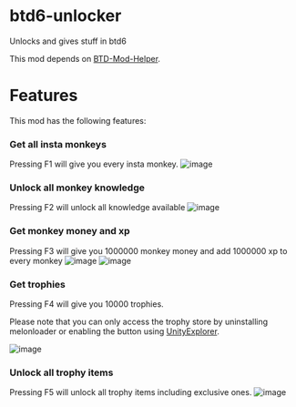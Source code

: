 # btd6-unlocker
Unlocks and gives stuff in btd6

This mod depends on [BTD-Mod-Helper](https://github.com/gurrenm3/BTD-Mod-Helper).

# Features
This mod has the following features:

### Get all insta monkeys
  Pressing F1 will give you every insta monkey.
  ![image](https://user-images.githubusercontent.com/52731127/204103681-56bba02a-cf77-4934-81bd-da12c0783ae8.png)

### Unlock all monkey knowledge
  Pressing F2 will unlock all knowledge available
  ![image](https://user-images.githubusercontent.com/52731127/204103691-e553c089-6f40-4da1-a743-fb766a12ad89.png)

### Get monkey money and xp
  Pressing F3 will give you 1000000 monkey money and add 1000000 xp to every monkey
  ![image](https://user-images.githubusercontent.com/52731127/204103822-807b9204-74db-419f-8cfb-30f4df3d46bd.png)
  ![image](https://user-images.githubusercontent.com/52731127/204103829-35c7a15f-0a2b-4256-88b1-449665080869.png)
  
### Get trophies
  Pressing F4 will give you 10000 trophies.
  
  Please note that you can only access the trophy store by uninstalling melonloader or enabling the button using [UnityExplorer](https://github.com/sinai-dev/UnityExplorer).
  
  ![image](https://user-images.githubusercontent.com/52731127/204103912-8230be5c-d833-4e23-bc48-c35a2959335e.png)

### Unlock all trophy items
  Pressing F5 will unlock all trophy items including exclusive ones.
  ![image](https://user-images.githubusercontent.com/52731127/204103936-be59f4c7-5dac-448e-a0f9-222060fbd205.png)
